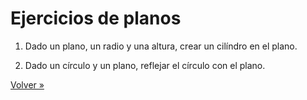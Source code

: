 # Ejercicios de planos

1. Dado un plano, un radio y una altura, crear un cilíndro en el plano.

2. Dado un círculo y un plano, reflejar el círculo con el plano.

[Volver »](..)
